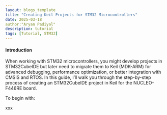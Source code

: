 ```yaml
---
layout: blogs_template
title: "Creating Keil Projects for STM32 Microcontrollers"
date: 2025-03-18
author:"Aryan Padiyal"
description: tutorial
tags: [Tutorial, STM32]
---
```

#### Introduction

When working with STM32 microcontrollers, you might develop projects in STM32CubeIDE but later need to migrate them to Keil (MDK-ARM) for advanced debugging, performance optimization, or better integration with CMSIS and RTOS. In this guide, I’ll walk you through the step-by-step process of creating an STM32CubeIDE project in Keil for the NUCLEO-F446RE board.

To begin with:

xxx
